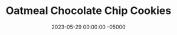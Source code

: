 ---
layout: post
title: "Oatmeal Chocolate Chip Cookies"
date:   2023-05-29 00:00:00 -05000
categories: 
- Recipes
- Healthier Dessert
permalink: /recipes/oatmeal-chocolate-cookies
image: /assets/Food/Healthier Dessert/Oatmeal Chip/oat-chip-cover.jpg
ing: oatchip-ing
facts: oatchip-facts
Prep: 10
Rest: 30
Cook: 12
Source1: https://www.youtube.com/watch?v=GPFcMBs6JVw
Source2: 
tags: 
- rolled oats
- quick oats
- syrup
- maple
- honey
- unsweetened applesauce
- applesauce
- gluten free
- cinnamon
Description: These oatmeal cookies are a healthier alternative to the classic chocolate chip cookie. They can be totally sugar free if using sugar free syrup and sugar free chocolate chips, but you can also use maple syrup (or honey) and regular dark chocolate chips if that's what you desire.  Or if you have sugar free liquid or granular sweeteners, make either my <a href="syrup-cookies">Sugar Free Syrup Cookies</a> or <a href="monk-fruit-cookies">Granulated Monk Fruit Cookies</a> instead
Instructions: 
- In a large bowl, bring together the wet ingredients (vanilla, applesauce, and sweeteener). And in the dry ingredients (quick oats, PB2, baking powder, cinnamon, and salt), and mix together. You can use oat flour instead of PB2 (same amount by weight), but add in 1/4 tsp salt if you do<br><br>

- Fold in the chocolate. Let the dough chill in the fridge for about 30 minutes to harden<br><br>
- <center><img src="/assets/Food/Healthier Dessert/Oatmeal Chip/oat-chip-1.jpg" alt="" class="instruction-image"></center><br>

- Preheat your oven to 350F and line a cookie sheet with parchment paper. Scoop dough onto the sheet, and flatten into a cookie (they won't spread or rise as they bake)<br><br>
- <center><img src="/assets/Food/Healthier Dessert/Oatmeal Chip/oat-chip-2.jpg" alt="" class="instruction-image"></center><br>

- Bake at 350F for 12 minutes.  Let cool for 5 minutes on the pan, then transfer to a wire rack
---